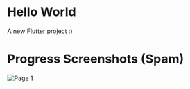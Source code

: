 # Hello World

A new Flutter project :)

# Progress Screenshots (Spam)

![Page 1](https://user-images.githubusercontent.com/28825619/78736460-d4afb280-796a-11ea-9700-aebd2de0415f.png)





